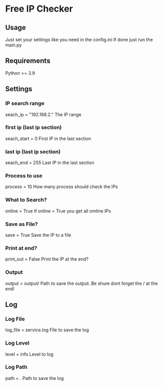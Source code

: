 # Free IP Checker

## Usage

Just set your settings like you need in the config.ini
If done just run the main.py

## Requirements

Python >= 3.9

## Settings

### IP search range
seach_ip = "192.168.2."
The IP range
### first ip (last ip section)
seach_start = 0
First IP in the last section
### last ip (last ip section)
seach_end = 255
Last IP in the last section
### Process to use
process = 10
How many process should check the IPs
### What to Search?
online = True
If online = True you get all omline IPs
### Save as File?
save = True
Save the IP to a file
### Print at end?
print_out = False
Print the IP at the end?
### Output
output = output/
Path to save the output. Be shure dont forget the / at the end!

## Log
### Log File
log_file = service.log
File to save the log
### Log Level
level = info
Level to log
### Log Path
path = .
Path to save the log
